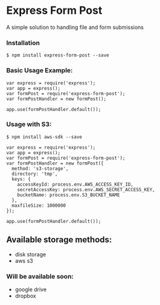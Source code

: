 # Express Form Post

A simple solution to handling file and form submissions <br/>

### Installation
```Installation
$ npm install express-form-post --save
```

### Basic Usage Example:
```
var express = require('express');
var app = express();
var formPost = require('express-form-post');
var formPostHandler = new formPost();

app.use(formPostHandler.default());
```

### Usage with S3: 

```
$ npm install aws-sdk --save
```

```
var express = require('express');
var app = express();
var formPost = require('express-form-post');
var formPostHandler = new formPost({
  method: 's3-storage',
  directory: 'tmp',
  keys: {
    accessKeyId: process.env.AWS_ACCESS_KEY_ID,
    secretAccessKey: process.env.AWS_SECRET_ACCESS_KEY,
    bucketName: process.env.S3_BUCKET_NAME
  },
  maxfileSize: 1000000
});

app.use(formPostHandler.default());
```


## Available storage methods:
 * disk storage
 * aws s3

### Will be available soon:
 * google drive
 * dropbox
